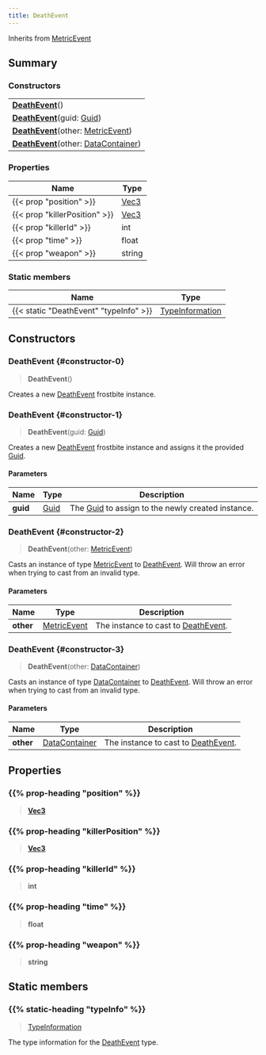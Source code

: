 ```yaml
---
title: DeathEvent
---
```


Inherits from 
[MetricEvent](/vext/ref/fb/metricevent)

## Summary
### Constructors
| |
| ----------- |
| **[DeathEvent](#constructor-0)**() |
| **[DeathEvent](#constructor-1)**(guid: [Guid](/vext/ref/shared/class/guid)) |
| **[DeathEvent](#constructor-2)**(other: [MetricEvent](/vext/ref/fb/metricevent)) |
| **[DeathEvent](#constructor-3)**(other: [DataContainer](/vext/ref/shared/class/datacontainer)) |

### Properties
| Name | Type |
| ---- | ---- |
| {{< prop "position" >}} | [Vec3](/vext/ref/shared/class/vec3) |
| {{< prop "killerPosition" >}} | [Vec3](/vext/ref/shared/class/vec3) |
| {{< prop "killerId" >}} | int |
| {{< prop "time" >}} | float |
| {{< prop "weapon" >}} | string |

### Static members
| Name | Type |
| ---- | ---- |
| {{< static "DeathEvent" "typeInfo" >}} | [TypeInformation](/vext/ref/shared/class/typeinformation) |

## Constructors
### DeathEvent {#constructor-0}
> **DeathEvent**()

Creates a new [DeathEvent](/vext/ref/fb/deathevent) frostbite instance.

### DeathEvent {#constructor-1}
> **DeathEvent**(guid: [Guid](/vext/ref/shared/class/guid))

Creates a new [DeathEvent](/vext/ref/fb/deathevent) frostbite instance and assigns it the provided [Guid](/vext/ref/shared/class/guid).

#### Parameters
| Name | Type | Description |
| ---- | ---- | ----------- |
| **guid** | [Guid](/vext/ref/shared/class/guid) | The [Guid](/vext/ref/shared/class/guid) to assign to the newly created instance. |

### DeathEvent {#constructor-2}
> **DeathEvent**(other: [MetricEvent](/vext/ref/fb/metricevent))

Casts an instance of type [MetricEvent](/vext/ref/fb/metricevent) to [DeathEvent](/vext/ref/fb/deathevent). Will throw an error when trying to cast from an invalid type.

#### Parameters
| Name | Type | Description |
| ---- | ---- | ----------- |
| **other** | [MetricEvent](/vext/ref/fb/metricevent) | The instance to cast to [DeathEvent](/vext/ref/fb/deathevent). |

### DeathEvent {#constructor-3}
> **DeathEvent**(other: [DataContainer](/vext/ref/shared/class/datacontainer))

Casts an instance of type [DataContainer](/vext/ref/shared/class/datacontainer) to [DeathEvent](/vext/ref/fb/deathevent). Will throw an error when trying to cast from an invalid type.

#### Parameters
| Name | Type | Description |
| ---- | ---- | ----------- |
| **other** | [DataContainer](/vext/ref/shared/class/datacontainer) | The instance to cast to [DeathEvent](/vext/ref/fb/deathevent). |

## Properties
### {{% prop-heading "position" %}}
> **[Vec3](/vext/ref/shared/class/vec3)**

### {{% prop-heading "killerPosition" %}}
> **[Vec3](/vext/ref/shared/class/vec3)**

### {{% prop-heading "killerId" %}}
> **int**

### {{% prop-heading "time" %}}
> **float**

### {{% prop-heading "weapon" %}}
> **string**

## Static members
### {{% static-heading "typeInfo" %}}
> [TypeInformation](/vext/ref/shared/class/typeinformation)

The type information for the [DeathEvent](/vext/ref/fb/deathevent) type.

